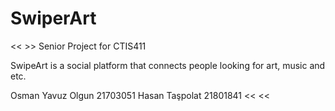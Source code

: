 # SwiperArt
<< >>
Senior Project for CTIS411

SwipeArt is a social platform that connects people looking for art, music and etc.

Osman Yavuz Olgun 21703051
Hasan Taşpolat 21801841
<<
<<
